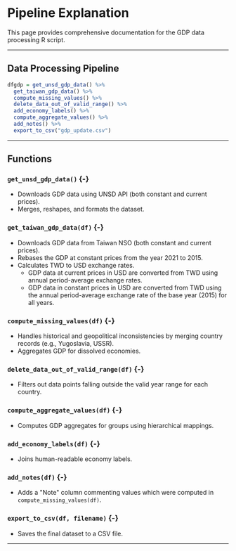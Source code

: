 # Pipeline Explanation

This page provides comprehensive documentation for the GDP data processing R script.


---

## Data Processing Pipeline


``` r
dfgdp = get_unsd_gdp_data() %>%
  get_taiwan_gdp_data() %>% 
  compute_missing_values() %>%
  delete_data_out_of_valid_range() %>%
  add_economy_labels() %>%
  compute_aggregate_values() %>%
  add_notes() %>%
  export_to_csv("gdp_update.csv")
```

---

## Functions 

### `get_unsd_gdp_data()` {-}
- Downloads GDP data using UNSD API (both constant and current prices).
- Merges, reshapes, and formats the dataset.

### `get_taiwan_gdp_data(df)` {-}
- Downloads GDP data from Taiwan NSO (both constant and current prices).
- Rebases the GDP at constant prices from the year 2021 to 2015.
- Calculates TWD to USD exchange rates.
    + GDP data at current prices in USD are converted from TWD using annual period-average exchange rates.
    + GDP data in constant prices in USD are converted from TWD using the annual period-average exchange rate of the base year (2015) for all years.

### `compute_missing_values(df)` {-}
- Handles historical and geopolitical inconsistencies by merging country records (e.g., Yugoslavia, USSR).
- Aggregates GDP for dissolved economies.

### `delete_data_out_of_valid_range(df)` {-}
- Filters out data points falling outside the valid year range for each country.

### `compute_aggregate_values(df)` {-}
- Computes GDP aggregates for groups using hierarchical mappings.

### `add_economy_labels(df)` {-}
- Joins human-readable economy labels.

### `add_notes(df)` {-}
- Adds a "Note" column commenting values which were computed in `compute_missing_values(df)`.

### `export_to_csv(df, filename)` {-}
- Saves the final dataset to a CSV file.

---
